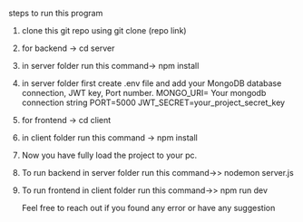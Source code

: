 steps to run this program
1. clone this git repo using git clone (repo link)
2. for backend -> cd server
3. in server folder run this command-> npm install
4. in server folder first create .env file and add your MongoDB database connection, JWT key, Port number.
   MONGO_URI= Your mongodb connection string
  PORT=5000
  JWT_SECRET=your_project_secret_key
5. for frontend -> cd client
6. in client folder run this command -> npm install
7. Now you have fully load the project to your pc.
8. To run backend
    in server folder run this command->> nodemon server.js
9. To run frontend
    in client folder run this command->> npm run dev

   Feel free to reach out if you found any error or have any suggestion
